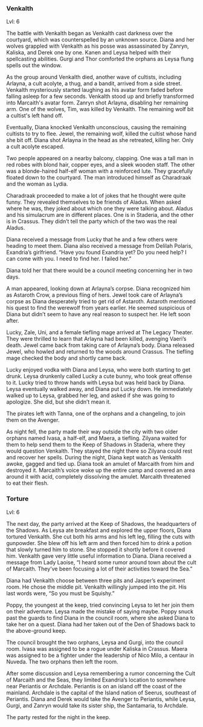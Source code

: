 ### Venkalth

Lvl: 6

  

The battle with Venkalth began as Venkalth cast darkness over the courtyard, which was counterspelled by an unknown source. Diana and her wolves grappled with Venkalth as his posse was assassinated by Zanryn, Kaliska, and Derek one by one. Kanen and Leysa helped with their spellcasting abilities. Gurgi and Thor comforted the orphans as Leysa flung spells out the window.

As the group around Venkalth died, another wave of cultists, including Arlayna, a cult acolyte, a thug, and a bandit, arrived from a side street. Venkalth mysteriously started laughing as his avatar form faded before falling asleep for a few seconds. Venkalth stood up and briefly transformed into Marcaith's avatar form. Zanryn shot Arlayna, disabling her remaining arm. One of the wolves, Tim, was killed by Venkalth. The remaining wolf bit a cultist's left hand off.

Eventually, Diana knocked Venkalth unconscious, causing the remaining cultists to try to flee. Jewel, the remaining wolf, killed the cultist whose hand she bit off. Diana shot Arlayna in the head as she retreated, killing her. Only a cult acolyte escaped.

Two people appeared on a nearby balcony, clapping. One was a tall man in red robes with blond hair, copper eyes, and a sleek wooden staff. The other was a blonde-haired half-elf woman with a reinforced lute. They gracefully floated down to the courtyard. The man introduced himself as Charadraak and the woman as Lydia.

Charadraak proceeded to make a lot of jokes that he thought were quite funny. They revealed themselves to be friends of Aladus. When asked where he was, they joked about which one they were talking about. Aladus and his simulacrum are in different places. One is in Staderia, and the other is in Crassus. They didn’t tell the party which of the two was the real Aladus.

Diana received a message from Lucky that he and a few others were heading to meet them. Diana also received a message from Delilah Polaris, Exandria’s girlfriend. “Have you found Exandria yet? Do you need help? I can come with you. I need to find her. I failed her.”

Diana told her that there would be a council meeting concerning her in two days.

A man appeared, looking down at Arlayna’s corpse. Diana recognized him as Astaroth Crow, a previous fling of hers. Jewel took care of Arlayna’s corpse as Diana desperately tried to get rid of Astaroth. Astaroth mentioned his quest to find the werewolf from years earlier. He seemed suspicious of Diana but didn’t seem to have any real reason to suspect her. He left soon after.

Lucky, Zale, Uni, and a female tiefling mage arrived at The Legacy Theater. They were thrilled to learn that Arlayna had been killed, avenging Vaeri’s death. Jewel came back from taking care of Arlayna’s body. Diana released Jewel, who howled and returned to the woods around Crassus. The tiefling mage checked the body and shortly came back.

Lucky enjoyed vodka with Diana and Leysa, who were both starting to get drunk. Leysa drunkenly called Lucky a cute bunny, who took great offense to it. Lucky tried to throw hands with Leysa but was held back by Diana. Leysa eventually walked away, and Diana put Lucky down. He immediately walked up to Leysa, grabbed her leg, and asked if she was going to apologize. She did, but she didn’t mean it.

The pirates left with Tanna, one of the orphans and a changeling, to join them on the Avenger.

As night fell, the party made their way outside the city with two older orphans named Ivasa, a half-elf, and Maera, a tiefling. Zilyana waited for them to help send them to the Keep of Shadows in Staderia, where they would question Venkalth. They stayed the night there so Zilyana could rest and recover her spells. During the night, Diana kept watch as Venkalth awoke, gagged and tied up. Diana took an amulet of Marcaith from him and destroyed it. Marcaith’s voice woke up the entire camp and covered an area around it with acid, completely dissolving the amulet. Marcaith threatened to eat their flesh.

### Torture

Lvl: 6

  

The next day, the party arrived at the Keep of Shadows, the headquarters of the Shadows. As Leysa ate breakfast and explored the upper floors, Diana tortured Venkalth. She cut both his arms and his left leg, filling the cuts with gunpowder. She blew off his left arm and then forced him to drink a potion that slowly turned him to stone. She stopped it shortly before it covered him. Venkalth gave very little useful information to Diana. Diana received a message from Lady Laoise, “I heard some rumor around town about the cult of Marcaith. They’ve been focusing a lot of their activities toward the Sea.”

Diana had Venkalth choose between three pits and Jasper’s experiment room. He chose the middle pit. Venkalth willingly jumped into the pit. His last words were, “So you must be Squishy.”

Poppy, the youngest at the keep, tried convincing Leysa to let her join them on their adventure. Leysa made the mistake of saying maybe. Poppy snuck past the guards to find Diana in the council room, where she asked Diana to take her on a quest. Diana had her taken out of the Den of Shadows back to the above-ground keep.

The council brought the two orphans, Leysa and Gurgi, into the council room. Ivasa was assigned to be a rogue under Kaliska in Crassus. Maera was assigned to be a fighter under the leadership of Nico Milo, a centaur in Nuveda. The two orphans then left the room.

After some discussion and Leysa remembering a rumor concerning the Cult of Marcaith and the Seas, they limited Exandria’s location to somewhere near Periantis or Archdale. Periantis is on an island off the coast of the mainland. Archdale is the capital of the Island nation of Seerus, southeast of Periantis. Diana and Derek would take the Avenger to Periantis, while Leysa, Gurgi, and Zanryn would take its sister ship, the Santamaria, to Archdale.

The party rested for the night in the keep.